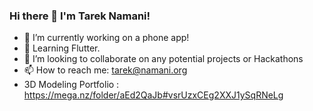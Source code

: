 ### Hi there 👋  I'm Tarek Namani!

- 🔭 I’m currently working on a phone app!
- 🌱 Learning Flutter.
- 👯 I’m looking to collaborate on any potential projects or Hackathons
- 📫 How to reach me: tarek@namani.org
- 3D Modeling Portfolio : https://mega.nz/folder/aEd2QaJb#vsrUzxCEg2XXJ1ySqRNeLg
